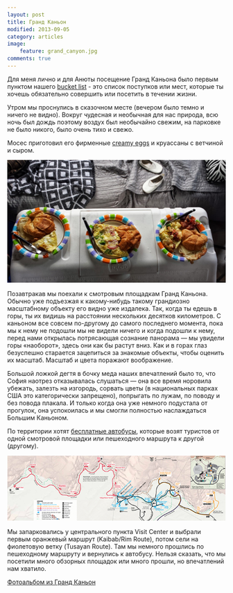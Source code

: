 ```yaml
---
layout: post
title: Гранд Каньон
modified: 2013-09-05
category: articles
image:
    feature: grand_canyon.jpg
comments: true
---
```


Для меня лично и для Анюты посещение Гранд Каньона было первым пунктом
нашего [bucket list][bucketlist] - это список поступков или мест, которые ты хочешь
обязательно совершить или посетить в течении жизни.

Утром мы проснулись в сказочном месте (вечером было темно и ничего не видно).
Вокруг чудесная и необычная для нас природа, всю ночь был дождь поэтому воздух
был необычайно свежим, на парковке не было никого, было очень тихо и свежо.

Мосес приготовил его фирменные [creamy eggs][creamyeggs] и круассаны с ветчиной и сыром.

![Breakfast](/images/creamy_eggs.jpg)

Позавтракав мы поехали к смотровым площадкам Гранд Каньона. Обычно уже
подъезжая к какому-нибудь такому грандиозно масштабному объекту его видно
уже издалека. Так, когда ты едешь в горы, ты их видишь на расстоянии нескольких десятков
километров. С каньоном все совсем по-другому до самого последнего момента,
пока мы к нему не подошли мы не видели ничего и когда подошли к нему, перед нами
открылась потрясающая сознание панорама — мы увидели горы
«наоборот», здесь они как бы растут вниз. Как и в горах глаз безуспешно старается
зацепиться за знакомые объекты, чтобы оценить их масштаб. Масштаб и цвета
поражают воображение.

Большой ложкой дегтя в бочку меда наших впечатлений было то, что София наотрез 
отказывалась слушаться — она все время норовила убежать, залезть на изгородь, сорвать цветы (в национальных парках США это
            категорически запрещено), попрыгать по лужам, по поводу и без повода плакала. 
И только когда она уже немного подустала от прогулок, она успокоилась и мы смогли
полностью наслаждаться Большим Каньоном.

По территории хотят [бесплатные автобусы][buses], которые возят туристов от
одной смотровой площадки или пешеходного маршрута к другой (другому). 

![Grand Canyon Bus Map](/images/2013SRsummer-guidemap688x.jpg)

Мы запарковались у центрального пункта Visit Center и выбрали первым оранжевый
маршрут (Kaibab/Rim Route), потом сели на фиолетовую ветку (Tusayan Route). 
Там мы немного прошлись по пешеходному маршруту и вернулись к автобусу. 
Нельзя сказать, что мы посетили много обзорных площадок или много прошли, 
но впечатлений нам хватило.

[Фотоальбом из Гранд Каньон][grand_photos]


[bucketlist]: http://bucketlist.org/
[creamyeggs]: http://www.thekitchn.com/how-to-make-creamy-luscious-sc-113371
[buses]: http://www.nps.gov/grca/planyourvisit/shuttle-buses.htm
[roadmap]: https://www.google.com/maps/preview#!data=!4m19!3m18!1m5!1sGrand+Canyon+Village,+AZ!2s0x8733174f95ffe325:0xb8ccc2749a229ea1!3m2!3d36.0544445!4d-112.1401108!1m1!1sLas+Vegas,+NV!2e0!3m8!1m3!1d4369874!2d-108.2029298!3d34.2692423!3m2!1i1871!2i994!4f13.1&fid=0
[kingman]: https://www.google.com/maps/preview#!data=!1m4!1m3!1d16880!2d-114.0578017!3d35.1922799!4m19!3m18!1m5!1sGrand+Canyon+Village%2C+AZ!2s0x8733174f95ffe325%3A0xb8ccc2749a229ea1!3m2!3d36.0544445!4d-112.1401108!1m1!1sLas+Vegas%2C+NV!2e0!3m8!1m3!1d4369874!2d-108.2029298!3d34.2692423!3m2!1i1871!2i994!4f13.1&fid=0
[grand_photos]: https://plus.google.com/u/0/photos/107394061315422223486/albums/5915970875630277377?authkey=CKeU_vi8gZLyIw
